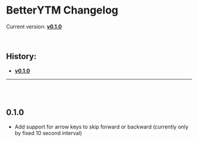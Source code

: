 # BetterYTM Changelog
Current version: **[v0.1.0](#010)**

<br>

## History:

- **[v0.1.0](#010)**

---

<br><br>

## 0.1.0
- Add support for arrow keys to skip forward or backward (currently only by fixed 10 second interval)